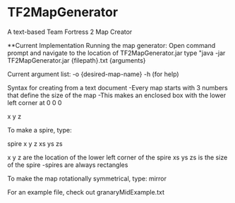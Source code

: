 TF2MapGenerator
===============

A text-based Team Fortress 2 Map Creator

**Current Implementation
Running the map generator:
Open command prompt and navigate to the location of TF2MapGenerator.jar
type "java -jar TF2MapGenerator.jar {filepath}.txt {arguments}

Current argument list:
-o {desired-map-name}
-h (for help)

Syntax for creating from a text document
-Every map starts with 3 numbers that define the size of the map
-This makes an enclosed box with the lower left corner at 0 0 0

x y z

To make a spire, type:

spire x y z xs ys zs

x y z       are the location of the lower left corner of the spire
xs ys zs    is the size of the spire
-spires are always rectangles

To make the map rotationally symmetrical, type:
mirror

For an example file, check out granaryMidExample.txt
